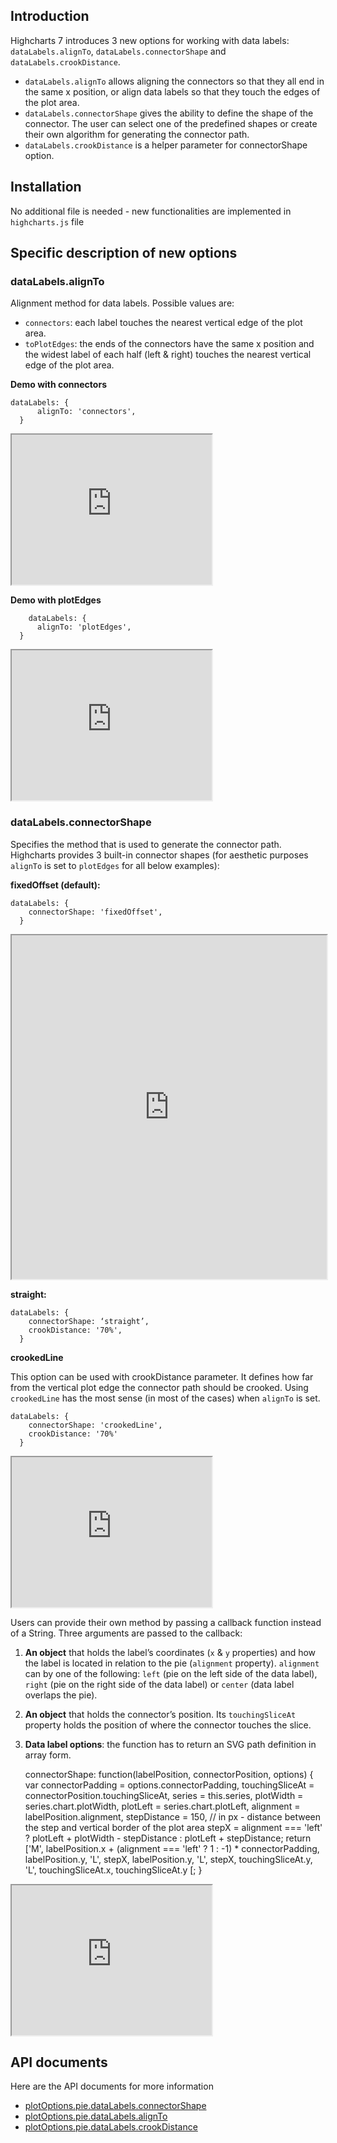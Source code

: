 Introduction
------------

Highcharts 7 introduces 3 new options for working with data labels: `dataLabels.alignTo`, `dataLabels.connectorShape` and `dataLabels.crookDistance`.

*   `dataLabels.alignTo` allows aligning the connectors so that they all end in the same x position, or align data labels so that they touch the edges of the plot area.
*   `dataLabels.connectorShape` gives the ability to define the shape of the connector. The user can select one of the predefined shapes or create their own algorithm for generating the connector path.
*   `dataLabels.crookDistance` is a helper parameter for connectorShape option.

Installation
------------

No additional file is needed - new functionalities are implemented in `highcharts.js` file

Specific description of new options
-----------------------------------

### dataLabels.alignTo

Alignment method for data labels. Possible values are:

*   `connectors`: each label touches the nearest vertical edge of the plot area.
*   `toPlotEdges`: the ends of the connectors have the same x position and the widest label of each half (left & right) touches the nearest vertical edge of the plot area.

**Demo with connectors**

    
    dataLabels: {
          alignTo: 'connectors',
      }
    

<iframe width="320" height="240" src="https://www.highcharts.com/samples/view.php?path=highcharts/plotoptions/pie-datalabels-alignto-connectors"></iframe>

**Demo with plotEdges**

    
        dataLabels: {
          alignTo: 'plotEdges',
      }
    

<iframe width="320" height="240" src="https://www.highcharts.com/samples/view.php?path=highcharts/plotoptions/pie-datalabels-alignto-plotedges"></iframe>

### dataLabels.connectorShape

Specifies the method that is used to generate the connector path. Highcharts provides 3 built-in connector shapes (for aesthetic purposes `alignTo` is set to `plotEdges` for all below examples):

**fixedOffset (default):**

    
    dataLabels: {
        connectorShape: 'fixedOffset',
      }
    

<iframe width="100%" height="550" src="https://jsfiddle.net/mushigh/r0qsw9mh/3/embedded/result/"></iframe>

**straight:**

    
    dataLabels: {
        connectorShape: ‘straight’,
        crookDistance: '70%',
      }
    

**crookedLine**

This option can be used with crookDistance parameter. It defines how far from the vertical plot edge the connector path should be crooked. Using `crookedLine` has the most sense (in most of the cases) when `alignTo` is set.

    
    dataLabels: {
        connectorShape: 'crookedLine',
        crookDistance: '70%'
      }
    

<iframe width="320" height="240" src="https://www.highcharts.com/samples/view.php?path=highcharts/plotoptions/pie-datalabels-crookdistance"></iframe>

Users can provide their own method by passing a callback function instead of a String. Three arguments are passed to the callback:

1.  **An object** that holds the label’s coordinates (`x` & `y` properties) and how the label is located in relation to the pie (`alignment` property). `alignment` can by one of the following: `left` (pie on the left side of the data label), `right` (pie on the right side of the data label) or `center` (data label overlaps the pie).
2.  **An object** that holds the connector’s position. Its `touchingSliceAt` property holds the position of where the connector touches the slice.
3.  **Data label options**: the function has to return an SVG path definition in array form.

    
    connectorShape: function(labelPosition, connectorPosition, options) {
        var connectorPadding = options.connectorPadding,
          touchingSliceAt = connectorPosition.touchingSliceAt,
          series = this.series,
          plotWidth = series.chart.plotWidth,
          plotLeft = series.chart.plotLeft,
          alignment = labelPosition.alignment,
          stepDistance = 150, // in px - distance between the step and vertical border of the plot area
          stepX = alignment === 'left' ? plotLeft + plotWidth - stepDistance : plotLeft + stepDistance;
        return ['M',
          labelPosition.x + (alignment === 'left' ? 1 : -1) \*
          connectorPadding,
          labelPosition.y,
          'L',
          stepX,
          labelPosition.y,
          'L',
          stepX,
          touchingSliceAt.y,
          'L',
          touchingSliceAt.x,
          touchingSliceAt.y
        [;
      }
    

<iframe width="320" height="240" src="https://www.highcharts.com/samples/view.php?path=highcharts/plotoptions/pie-datalabels-connectorshape-function"></iframe>

API documents
-------------

Here are the API documents for more information

*   [plotOptions.pie.dataLabels.connectorShape](https://api.highcharts.com/highcharts/plotOptions.pie.dataLabels.connectorShape)
*   [plotOptions.pie.dataLabels.alignTo](https://api.highcharts.com/highcharts/plotOptions.pie.dataLabels.alignTo)
*   [plotOptions.pie.dataLabels.crookDistance](https://api.highcharts.com/highcharts/plotOptions.pie.dataLabels.crookDistance)